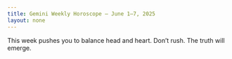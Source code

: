 ```yaml
---
title: Gemini Weekly Horoscope – June 1–7, 2025
layout: none
---
```


This week pushes you to balance head and heart. Don’t rush. The truth will emerge.
